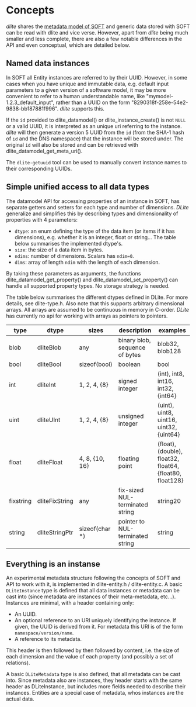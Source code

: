 Concepts
========
*dlite* shares the [metadata model of SOFT][1] and generic data stored
with SOFT can be read with dlite and vice verse.  However, apart from
*dlite* being much smaller and less complete, there are also a few
notable differences in the API and even conceptual, which are detailed
below.


Named data instances
--------------------
In SOFT all Entity instances are referred to by their UUID.  However,
in some cases when you have unique and immutable data, e.g. default
input parameters to a given version of a software model, it may be
more convenient to refer to a human understandable name, like
"mymodel-1.2.3_default_input", rather than a UUID on the form
"8290318f-258e-54e2-9838-bb187881f996".  *dlite* supports this.

If the `id` provided to dlite_datamodel() or dlite_instance_create()
is not `NULL` or a valid UUID, it is interpreted as an unique uri
referring to the instance.  *dlite* will then generate a version 5
UUID from the `id` (from the SHA-1 hash of `id` and the DNS namespace)
that the instance will be stored under.  The original `id` will also be
stored and can be retrieved with dlite_datamodel_get_meta_uri().

The `dlite-getuuid` tool can be used to manually convert instance names to
their corresponding UUIDs.


Simple unified access to all data types
---------------------------------------
The datamodel API for accessing properties of an instance in SOFT, has
separate getters and setters for each type and number of dimensions.
*DLite* generalize and simplifies this by describing types and
dimensionality of properties with 4 parameters:

  - `dtype`: an enum defining the type of the data item (or items if
    it has dimensions), e.g. whether it is an integer, float or string...
    The table below summarises the implemented dtype's.
  - `size`: the size of a data item in bytes.
  - `ndims`: number of dimensions.  Scalars has ``ndim=0``.
  - `dims`: array of length `ndim` with the length of each dimension.

By taking these parameters as arguments, the functions
dlite_datamodel_get_property() and dlite_datamodel_set_property() can handle
all supported property types.  No storage strategy is needed.

The table below summarises the different dtypes defined in DLite.  For
more details, see dlite-type.h.  Also note that this supports arbitrary
dimensional arrays.  All arrays are assumed to be continuous in memory
in C-order.  *DLite* has currently no api for working with arrays as
pointers to pointers.

type      | dtype          | sizes          | description                      | examples
----      | -----          | -----          | -----------                      | --------
blob      | dliteBlob      | any            | binary blob, sequence of bytes   | blob32, blob128
bool      | dliteBool      | sizeof(bool)   | boolean                          | bool
int       | dliteInt       | 1, 2, 4, {8}   | signed integer                   | (int), int8, int16, int32, {int64}
uint      | dliteUInt      | 1, 2, 4, {8}   | unsigned integer                 | (uint), uint8, uint16, uint32, {uint64}
float     | dliteFloat     | 4, 8, {10, 16} | floating point                   | (float), (double), float32, float64, {float80, float128}
fixstring | dliteFixString | any            | fix-sized NUL-terminated string  | string20
string    | dliteStringPtr | sizeof(char *) | pointer to NUL-terminated string | string


Everything is an instanse
-------------------------
An experimental metadata structure following the concepts of SOFT and
API to work with it, is implemented in dlite-entity.h / dlite-entity.c.
A basic `DLiteInstance` type is defined that all data instances or
metadata can be cast into (since metadata are instances of their
meta-metadata, etc...).  Instances are minimal, with a header containing
only:

  - An UUID.
  - An optional reference to an URI uniquely identifying the instance. If
    given, the UUID is derived from it.  For metadata this URI is of the
    form `namespace/version/name`.
  - A reference to its metadata.

This header is then followed by then followed by content, i.e. the
size of each dimension and the value of each property (and possibly a
set of relations).

A basic `DLiteMetadata` type is also defined, that all metadata can be
cast into.  Since metadata also are instances, they header starts with the
same header as DLiteInstance, but includes more fields needed to describe
their instances.  Entities are a special case of metadata, whos instances
are the actual data.



[1]: https://github.com/NanoSim/Porto/blob/porto/Preview-Final-Release/doc/manual/02_soft_introduction.md#soft5-features
